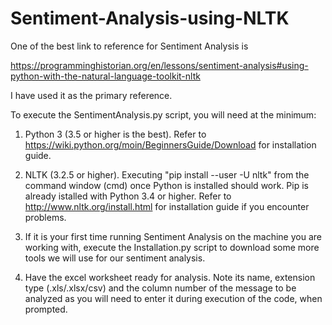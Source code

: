 # Sentiment-Analysis-using-NLTK

One of the best link to reference for Sentiment Analysis is 

https://programminghistorian.org/en/lessons/sentiment-analysis#using-python-with-the-natural-language-toolkit-nltk

I have used it as the primary reference.

To execute the SentimentAnalysis.py script, you will need at the minimum:

1. Python 3 (3.5 or higher is the best). Refer to https://wiki.python.org/moin/BeginnersGuide/Download for installation guide.

2. NLTK (3.2.5 or higher). Executing "pip install --user -U nltk" from the command window (cmd) once Python is installed should work.
	 Pip is already istalled with Python 3.4 or higher.
	 Refer to http://www.nltk.org/install.html for installation guide if you encounter problems.

3. If it is your first time running Sentiment Analysis on the machine you are working with, execute the Installation.py script to download some more tools we will use for our sentiment analysis.

4. Have the excel worksheet ready for analysis. Note its name, extension type (.xls/.xlsx/csv) and the column number of the message to be analyzed as you will need to enter it during execution of the code, when prompted.
